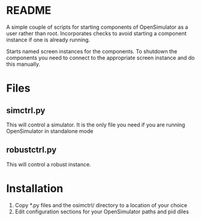 # README #

A simple couple of scripts for starting components of OpenSimulator as a user rather
than root.  Incorporates checks to avoid starting a component instance if one
is already running.

Starts named screen instances for the components.  To shutdown the components
you need to connect to the appropriate screen instance and do this manually.

# Files #

## simctrl.py ##

This will control a simulator.  It is the only file you need if you are running OpenSimulator in standalone mode

## robustctrl.py ##

This will control a robust instance.

# Installation #

1. Copy *.py files and the osimctrl/ directory to a location of your choice
2. Edit configuration sections for your OpenSimulator paths and pid diles
